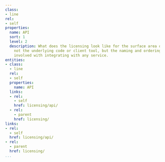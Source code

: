 ```yaml
---
class:
- line
rel:
- self
properties:
  name: API
  sort: 1
  level: 2
  description: What does the licensing look like for the surface area of the API,
    not the underlying code or client tool, but the naming and ordering of the interface
    involved with integrating with any service.
entities:
- class:
  - line
  rel:
  - self
  properties:
    name: API
  links:
  - rel:
    - self
    href: licensing/api/
  - rel:
    - parent
    href: licensing/
links:
- rel:
  - self
  href: licensing/api/
- rel:
  - parent
  href: licensing/
...
```

